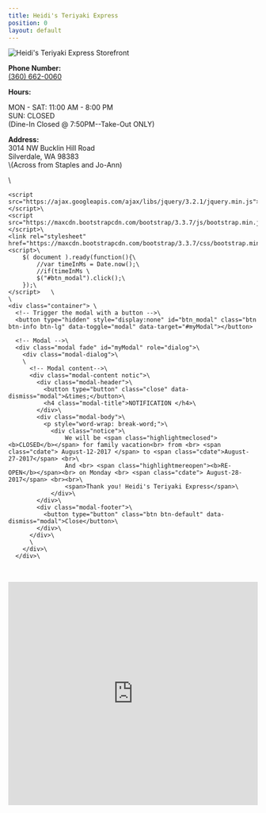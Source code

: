 ```yaml
---
title: Heidi's Teriyaki Express
position: 0
layout: default
---
```


![Heidi's Teriyaki Express Storefront](/uploads/storefront.jpg)

<p><b>Phone Number:</b> <br/><a href="360-662-0060">(360) 662-0060</a><br/></p>

<p><b>Hours:</b><br/>

MON - SAT: 11:00 AM - 8:00 PM<br/>
SUN: CLOSED<br/>
\(Dine-In Closed @ 7:50PM--Take-Out ONLY)<br/>
<p/>

<p><b>Address:</b><br/>
3014 NW Bucklin Hill Road<br/>
Silverdale, WA 98383<br/>
\(Across from Staples and Jo-Ann)<br/>
</p>

<style>\
		.notice {text-align: center;}\
		.highlightme { background-color:#FFFF00; font-size: 150%; }\
		.highlightmeclosed { background-color:#ff9966; font-size: 150%; }\
		.highlightmereopen { background-color:#66ccff; font-size: 150%; }\
		\
		.cdate { background-color:#FFFF00; font-size: 150%; }\
	</style>\
	<script src="https://ajax.googleapis.com/ajax/libs/jquery/3.2.1/jquery.min.js"></script>\
	<script src="https://maxcdn.bootstrapcdn.com/bootstrap/3.3.7/js/bootstrap.min.js"></script>\
	<link rel="stylesheet" href="https://maxcdn.bootstrapcdn.com/bootstrap/3.3.7/css/bootstrap.min.css">\
	<script>\
		$( document ).ready(function(){\
			//var timeInMs = Date.now();\
			//if(timeInMs \
			$("#btn_modal").click();\
		});\
	</script>	\
	\
	<div class="container">	\
	  <!-- Trigger the modal with a button -->\
	  <button type="hidden" style="display:none" id="btn_modal" class="btn btn-info btn-lg" data-toggle="modal" data-target="#myModal"></button>

	  <!-- Modal -->\
	  <div class="modal fade" id="myModal" role="dialog">\
		<div class="modal-dialog">\
		\
		  <!-- Modal content-->\
		  <div class="modal-content notic">\
			<div class="modal-header">\
			  <button type="button" class="close" data-dismiss="modal">&times;</button>\
			  <h4 class="modal-title">NOTIFICATION </h4>\
			</div>\
			<div class="modal-body">\
			  <p style="word-wrap: break-word;">\
				<div class="notice">\
					We will be <span class="highlightmeclosed"><b>CLOSED</b></span> for family vacation<br> from <br> <span class="cdate"> August-12-2017 </span> to <span class="cdate">August-27-2017</span> <br>\
					And <br> <span class="highlightmereopen"><b>RE-OPEN</b></span><br> on Monday <br> <span class="cdate"> August-28-2017</span> <br><br>\
					<span>Thank you! Heidi's Teriyaki Express</span>\
				</div>\
			</div>\
			<div class="modal-footer">\
			  <button type="button" class="btn btn-default" data-dismiss="modal">Close</button>\
			</div>\
		  </div>\
		  \
		</div>\
	  </div>\
  \
	</div>

<iframe src="https://www.google.com/maps/embed?pb=!1m18!1m12!1m3!1d2687.707223349842!2d-122.69196668436793!3d47.65125597918769!2m3!1f0!2f0!3f0!3m2!1i1024!2i768!4f13.1!3m3!1m2!1s0x54903a9432099a4b%3A0x88500a0880d8fef4!2sHeidi\+Teriyaki\+Express!5e0!3m2!1sen!2sus!4v1469594514828" height="450" width="100%" frameborder="0" style="border:0" allowfullscreen></iframe>
